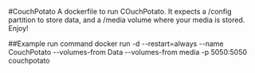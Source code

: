 #CouchPotato
A dockerfile to run COuchPotato. It expects a /config partition to store data, and a /media volume where your media is stored. Enjoy!

##Example run command
docker run -d --restart=always --name CouchPotato --volumes-from Data --volumes-from media -p 5050:5050 couchpotato